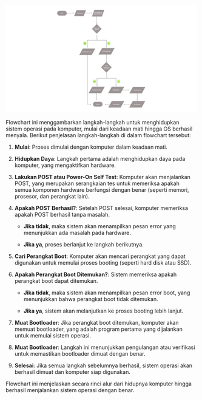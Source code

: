 <img src="./Flowchart OS.png"></img>

Flowchart ini menggambarkan langkah-langkah untuk menghidupkan sistem operasi pada komputer, mulai dari keadaan mati hingga OS berhasil menyala. Berikut penjelasan langkah-langkah di dalam flowchart tersebut:

1.  **Mulai**: Proses dimulai dengan komputer dalam keadaan mati.
    
2.  **Hidupkan Daya**: Langkah pertama adalah menghidupkan daya pada komputer, yang mengaktifkan hardware.
    
3.  **Lakukan POST atau Power-On Self Test**: Komputer akan menjalankan POST, yang merupakan serangkaian tes untuk memeriksa apakah semua komponen hardware berfungsi dengan benar (seperti memori, prosesor, dan perangkat lain).
    
4.  **Apakah POST Berhasil?**: Setelah POST selesai, komputer memeriksa apakah POST berhasil tanpa masalah.
    
    *   **Jika tidak**, maka sistem akan menampilkan pesan error yang menunjukkan ada masalah pada hardware.
        
    *   **Jika ya**, proses berlanjut ke langkah berikutnya.
        
5.  **Cari Perangkat Boot**: Komputer akan mencari perangkat yang dapat digunakan untuk memulai proses booting (seperti hard disk atau SSD).
    
6.  **Apakah Perangkat Boot Ditemukan?**: Sistem memeriksa apakah perangkat boot dapat ditemukan.
    
    *   **Jika tidak**, maka sistem akan menampilkan pesan error boot, yang menunjukkan bahwa perangkat boot tidak ditemukan.
        
    *   **Jika ya**, sistem akan melanjutkan ke proses booting lebih lanjut.
        
7.  **Muat Bootloader**: Jika perangkat boot ditemukan, komputer akan memuat bootloader, yang adalah program pertama yang dijalankan untuk memulai sistem operasi.
    
8.  **Muat Bootloader**: Langkah ini menunjukkan pengulangan atau verifikasi untuk memastikan bootloader dimuat dengan benar.
    
9.  **Selesai**: Jika semua langkah sebelumnya berhasil, sistem operasi akan berhasil dimuat dan komputer siap digunakan.
    

Flowchart ini menjelaskan secara rinci alur dari hidupnya komputer hingga berhasil menjalankan sistem operasi dengan benar.
